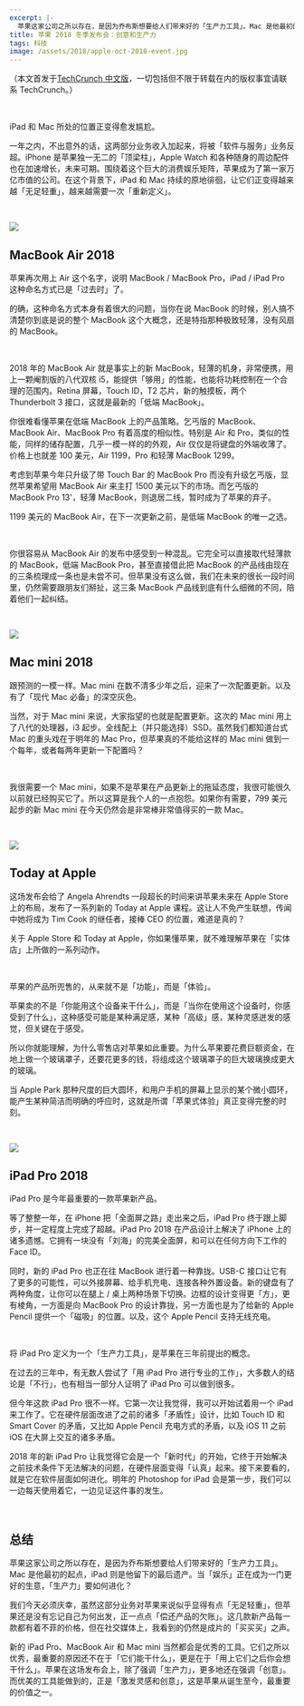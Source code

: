 ```yaml
---
excerpt: |-
  苹果这家公司之所以存在，是因为乔布斯想要给人们带来好的「生产力工具」。Mac 是他最初的起点，iPad 则是他留下的最后遗产。当「娱乐」正在成为一门更好的生意，「生产力」要如何进化？
title: 苹果 2018 冬季发布会：创意和生产力
tags: 科技
image: /assets/2018/apple-oct-2018-event.jpg
---
```


（本文首发于[TechCrunch 中文版](https://techcrunch.cn/2018/10/31/apple-2018-winter-event-creativity-and-productivity/)，一切包括但不限于转载在内的版权事宜请联系 TechCrunch。）

<br>

iPad 和 Mac 所处的位置正变得愈发尴尬。

一年之内，不出意外的话，这两部分业务收入加起来，将被「软件与服务」业务反超。iPhone 是苹果独一无二的「顶梁柱」，Apple Watch 和各种随身的周边配件也在加速增长，未来可期。围绕着这个巨大的消费娱乐矩阵，苹果成为了第一家万亿市值的公司。在这个背景下，iPad 和 Mac 持续的原地徘徊，让它们正变得越来越「无足轻重」，越来越需要一次「重新定义」。

<br>

![](/assets/2018/macbook-air.jpg)
## MacBook Air 2018
苹果再次用上 Air 这个名字，说明 MacBook / MacBook Pro，iPad / iPad Pro 这种命名方式已是「过去时」了。

的确，这种命名方式本身有着很大的问题，当你在说 MacBook 的时候，别人搞不清楚你到底是说的整个 MacBook 这个大概念，还是特指那种极致轻薄，没有风扇的 MacBook。

<br>

2018 年的 MacBook Air 就是事实上的新 MacBook，轻薄的机身，非常便携，用上一颗阉割版的八代双核 i5，能提供「够用」的性能，也能将功耗控制在一个合理的范围内。Retina 屏幕，Touch ID，T2 芯片，新的触摸板，两个 Thunderbolt 3 接口，这就是最新的「低端 MacBook」。

你很难看懂苹果在低端 MacBook 上的产品策略。乞丐版的 MacBook、MacBook Air、MacBook Pro 有着高度的相似性。特别是 Air 和 Pro，类似的性能，同样的储存配置，几乎一模一样的的外观，Air 仅仅是将键盘的外端收薄了。价格上也就差 100 美元，Air 1199，Pro 和轻薄 MacBook 1299。

考虑到苹果今年只升级了带 Touch Bar 的 MacBook Pro 而没有升级乞丐版，显然苹果希望用 MacBook Air 来主打 1500 美元以下的市场。而乞丐版的 MacBook Pro 13'，轻薄 MacBook，则退居二线，暂时成为了苹果的弃子。

1199 美元的 MacBook Air，在下一次更新之前，是低端 MacBook 的唯一之选。

<br>

你很容易从 MacBook Air 的发布中感受到一种混乱。它完全可以直接取代轻薄款的 MacBook，低端 MacBook Pro，甚至直接借此把 MacBook 的产品线由现在的三条梳理成一条也是未尝不可。但苹果没有这么做，我们在未来的很长一段时间里，仍然需要跟朋友们掰扯，这三条 MacBook 产品线到底有什么细微的不同，陪着他们一起纠结。

<br>

![](/assets/2018/macmini.jpg)
## Mac mini 2018
跟预测的一模一样。Mac mini 在数不清多少年之后，迎来了一次配置更新。以及有了「现代 Mac 必备」的深空灰色。

当然，对于 Mac mini 来说，大家指望的也就是配置更新。这次的 Mac mini 用上了八代的处理器，i3 起步。全线配上（并只能选择）SSD。虽然我们都知道台式 Mac 的重头戏在于明年的 Mac Pro，但苹果真的不能给这样的 Mac mini 做到一个每年，或者每两年更新一下配置吗？

<br>

我很需要一个 Mac mini，如果不是苹果在产品更新上的拖延态度，我很可能很久以前就已经购买它了。所以这算是我个人的一点抱怨。如果你有需要，799 美元起步的新 Mac mini 在今天仍然会是非常棒非常值得买的一款 Mac。

<br>

![](/assets/2018/today-at-appple.jpg)
## Today at Apple
这场发布会给了 Angela Ahrendts 一段超长的时间来讲苹果未来在 Apple Store 上的布局，发布了一系列新的 Today at Apple 课程。这让人不免产生联想，传闻中她将成为 Tim Cook 的继任者，接棒 CEO 的位置，难道是真的？

关于 Apple Store 和 Today at Apple，你如果懂苹果，就不难理解苹果在「实体店」上所做的一系列动作。

<br>

苹果的产品所兜售的，从来就不是「功能」，而是「体验」。

苹果卖的不是「你能用这个设备来干什么」，而是「当你在使用这个设备时，你感受到了什么」，这种感受可能是某种满足感，某种「高级」感，某种灵感迸发的感觉，但关键在于感受。

所以你就能理解，为什么零售店对苹果如此重要。为什么苹果要花费巨额资金，在地上做一个玻璃罩子，还要花更多的钱，将组成这个玻璃罩子的巨大玻璃换成更大的玻璃。

当 Apple Park 那种尺度的巨大圆环，和用户手机的屏幕上显示的某个微小圆环，能产生某种简洁而明确的呼应时，这就是所谓「苹果式体验」真正变得完整的时刻。

<br>

![](/assets/2018/ipad-pro.jpg)
## iPad Pro 2018
iPad Pro 是今年最重要的一款苹果新产品。

等了整整一年，在 iPhone 把「全面屏之路」走出来之后，iPad Pro 终于跟上脚步，并一定程度上完成了超越。iPad Pro 2018 在产品设计上解决了 iPhone 上的诸多遗憾。它拥有一块没有「刘海」的完美全面屏，和可以在任何方向下工作的 Face ID。

同时，新的 iPad Pro 也正在往 MacBook 进行着一种靠拢。USB-C 接口让它有了更多的可能性，可以外接屏幕、给手机充电、连接各种外置设备。新的键盘有了两种角度，让你可以在腿上 / 桌上两种场景下切换。边框的设计变得更「方」，更有棱角，一方面是向 MacBook Pro 的设计靠拢，另一方面也是为了给新的 Apple Pencil 提供一个「磁吸」的位置。以及，这个 Apple Pencil 支持无线充电。

<br>

将 iPad Pro 定义为一个「生产力工具」，是苹果在三年前提出的概念。

在过去的三年中，有无数人尝试了「用 iPad Pro 进行专业的工作」，大多数人的结论是「不行」，也有相当一部分人证明了 iPad Pro 可以做到很多。

但今年这款 iPad Pro 很不一样。它第一次让我觉得，我可以开始试着用一个 iPad 来工作了。它在硬件层面改进了之前的诸多「矛盾性」设计，比如 Touch ID 和 Smart Cover 的矛盾，又比如 Apple Pencil 充电方式的矛盾，以及 iOS 11 之前 iOS 在大屏上交互的诸多矛盾。

2018 年的新 iPad Pro 让我觉得它会是一个「新时代」的开始，它终于开始解决之前技术条件下无法解决的问题，在硬件层面变得「认真」起来。接下来要看的，就是它在软件层面如何进化。明年的 Photoshop for iPad 会是第一步，我们可以一边每天使用着它，一边见证这件事的发生。

<br>

## 总结
苹果这家公司之所以存在，是因为乔布斯想要给人们带来好的「生产力工具」。Mac 是他最初的起点，iPad 则是他留下的最后遗产。当「娱乐」正在成为一门更好的生意，「生产力」要如何进化？

我们今天必须庆幸，虽然这部分业务对苹果来说似乎显得有点「无足轻重」，但苹果还是没有忘记自己为何出发，正一点点「偿还产品的欠账」。这几款新产品每一款都有着不菲的价格，但在社交媒体上，我看到的仍然是成片的「买买买」之声。

新的 iPad Pro、MacBook Air 和 Mac mini 当然都会是优秀的工具。它们之所以优秀，最重要的原因还不在于「它们能干什么」，更是在于「用上它们之后你会想干什么」。苹果在这场发布会上，除了强调「生产力」，更多地还在强调「创意」。而优美的工具能做到的，正是「激发灵感和创意」，这是苹果从诞生至今，最重要的价值之一。
